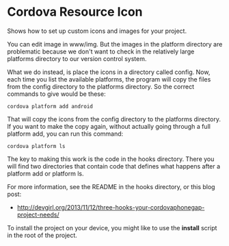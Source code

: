 # Cordova Resource Icon

Shows how to set up custom icons and images for your project.

You can edit image in www/img. But the images in the platform directory
are problematic because we don't want to check in the relatively large
platforms directory to our version control system.

What we do instead, is place the icons in a directory called config. Now,
each time you list the available platforms, the program will copy the 
files from the config directory to the platforms directory. So the correct
commands to give would be these:

	cordova platform add android
	
That will copy the icons from the config directory to the platforms
directory. If you want to make the copy again, without actually going
through a full platform add, you can run this command:
	
	cordova platform ls
	
The key to making this work is the code in the hooks directory. There
you will find two directories that contain code that defines what
happens after a platform add or platform ls. 

For more information, see the README in the hooks directory, or this
blog post:

- <http://devgirl.org/2013/11/12/three-hooks-your-cordovaphonegap-project-needs/>
	
To install the project on your device, you might like to use the 
**install** script in the root of the project.
